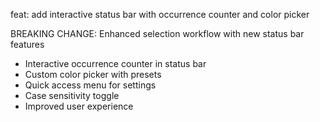 feat: add interactive status bar with occurrence counter and color picker

BREAKING CHANGE: Enhanced selection workflow with new status bar features

- Interactive occurrence counter in status bar
- Custom color picker with presets
- Quick access menu for settings
- Case sensitivity toggle
- Improved user experience
